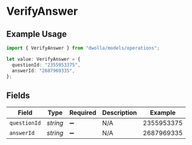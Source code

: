 # VerifyAnswer

## Example Usage

```typescript
import { VerifyAnswer } from "dwolla/models/operations";

let value: VerifyAnswer = {
  questionId: "2355953375",
  answerId: "2687969335",
};
```

## Fields

| Field              | Type               | Required           | Description        | Example            |
| ------------------ | ------------------ | ------------------ | ------------------ | ------------------ |
| `questionId`       | *string*           | :heavy_minus_sign: | N/A                | 2355953375         |
| `answerId`         | *string*           | :heavy_minus_sign: | N/A                | 2687969335         |